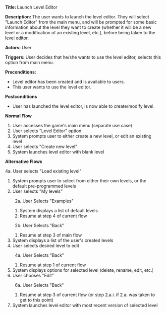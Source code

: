 <strong> Title: </strong>
Launch Level Editor

<strong> Description: </strong>
The user wants to launch the level editor. They will select "Launch Editor" from the main menu, and will be prompted for some 
basic information about the level they want to create (whether it will be a new level or a modification of an existing level, etc.),
before being taken to the level editor.

<strong> Actors: </strong>
User

<strong> Triggers: </strong>
User decides that he/she wants to use the level editor, selects this option from main menu.

<strong> Preconditions: </strong>

<ul>
<li>Level editor has been created and is available to users.</li>
<li>This user wants to use the level editor.</li>
</ul>

<strong> Postconditions </strong>

<ul>
<li>User has launched the level editor, is now able to create/modify level.</li>
</ul>

<strong> Normal Flow </strong>

<ol>
<li>User accesses the game's main menu (separate use case)</li>
<li>User selects "Level Editor" option</li>
<li>System prompts user to either create a new level, or edit an existing level</li>
<li>User selects "Create new level"</li>
<li>System launches level editor with blank level</li>
</ol>

<strong> Alternative Flows </strong>

4a. User selects "Load existing level"
<ol>
<li>System prompts user to select from either their own levels, or the default pre-programmed levels</li>
<li>User selects "My levels"

&nbsp;&nbsp;2a. User Selects "Examples"
  <ol>
      <li>System displays a list of default levels</li>
      <li>Resume at step 4 of current flow</li>
  </ol> 
  
&nbsp;&nbsp;2b. User Selects "Back"
  <ol>
      <li>Resume at step 3 of main flow</li>
  </ol>
</li>
<li>System displays a list of the user's created levels</li>
<li>User selects desired level to edit

&nbsp;&nbsp;4a. User Selects "Back"
  <ol>
      <li>Resume at step 1 of current flow</li>
  </ol> 
</li>
<li>System displays options for selected level (delete, rename, edit, etc.)</li>
<li>User chooses "Edit"

&nbsp;&nbsp;6a. User Selects "Back"
  <ol>
      <li>Resume at step 3 of current flow (or step 2.a.i. if 2.a. was taken to get to this point)</li>
  </ol> 
</li>
<li>System launches level editor with most recent version of selected level</li>
</ol>
